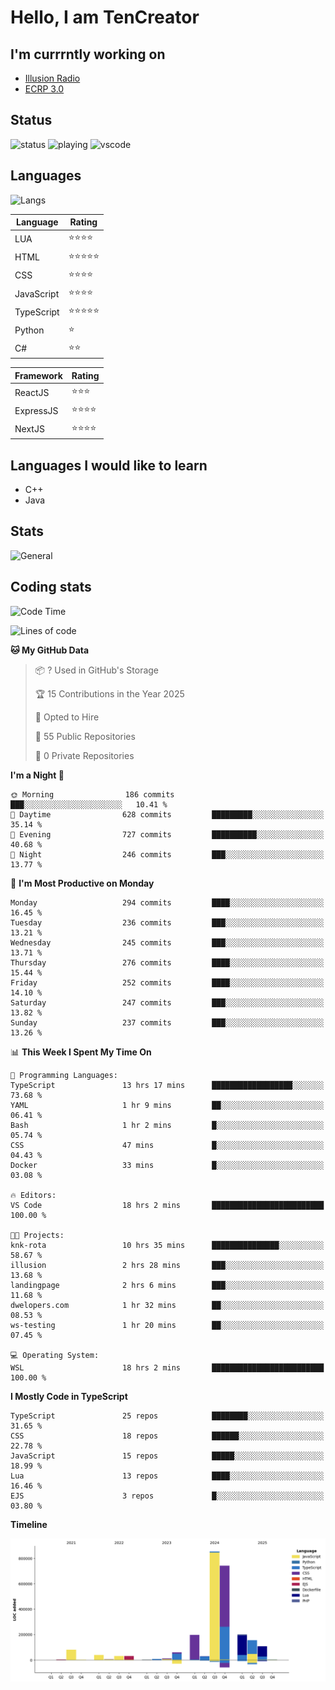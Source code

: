# Hello, I am TenCreator

## I'm currrntly working on
- [Illusion Radio](https://illusionradio.co.uk/)
- [ECRP 3.0](http://github.com/Emerald-Coast-Roleplay/)

## Status
![status](https://api.statusbadges.me/badge/status/518334475038359555?simple=true&style=for-the-badge)
![playing](https://api.statusbadges.me/badge/playing/518334475038359555?style=for-the-badge)
![vscode](https://api.statusbadges.me/badge/vscode/518334475038359555?style=for-the-badge)

## Languages
![Langs](https://github-readme-stats.vercel.app/api/top-langs/?username=tencreator&layout=compact&theme=radical)


|Language|Rating|
|--------|------|
|LUA|⭐️⭐️⭐️⭐️|
|HTML|⭐️⭐️⭐️⭐️⭐️|
|CSS|⭐️⭐️⭐️⭐️|
|JavaScript|⭐️⭐️⭐️⭐️|
|TypeScript|⭐️⭐️⭐️⭐️⭐️|
|Python|⭐️|
|C#|⭐️⭐️ |

|Framework|Rating|
|--------|------|
|ReactJS|⭐️⭐️⭐|
|ExpressJS|⭐️⭐️⭐️⭐️|
|NextJS|⭐️⭐️⭐⭐️|

## Languages I would like to learn
- C++
- Java

## Stats
![General](https://github-readme-stats.vercel.app/api?username=tencreator&show_icons=true&theme=radical)

## Coding stats

<!--START_SECTION:waka-->
![Code Time](http://img.shields.io/badge/Code%20Time-376%20hrs%2011%20mins-blue)

![Lines of code](https://img.shields.io/badge/From%20Hello%20World%20I%27ve%20Written-1.9%20million%20lines%20of%20code-blue)

**🐱 My GitHub Data** 

> 📦 ? Used in GitHub's Storage 
 > 
> 🏆 15 Contributions in the Year 2025
 > 
> 💼 Opted to Hire
 > 
> 📜 55 Public Repositories 
 > 
> 🔑 0 Private Repositories 
 > 
**I'm a Night 🦉** 

```text
🌞 Morning                186 commits         ███░░░░░░░░░░░░░░░░░░░░░░   10.41 % 
🌆 Daytime                628 commits         █████████░░░░░░░░░░░░░░░░   35.14 % 
🌃 Evening                727 commits         ██████████░░░░░░░░░░░░░░░   40.68 % 
🌙 Night                  246 commits         ███░░░░░░░░░░░░░░░░░░░░░░   13.77 % 
```
📅 **I'm Most Productive on Monday** 

```text
Monday                   294 commits         ████░░░░░░░░░░░░░░░░░░░░░   16.45 % 
Tuesday                  236 commits         ███░░░░░░░░░░░░░░░░░░░░░░   13.21 % 
Wednesday                245 commits         ███░░░░░░░░░░░░░░░░░░░░░░   13.71 % 
Thursday                 276 commits         ████░░░░░░░░░░░░░░░░░░░░░   15.44 % 
Friday                   252 commits         ████░░░░░░░░░░░░░░░░░░░░░   14.10 % 
Saturday                 247 commits         ███░░░░░░░░░░░░░░░░░░░░░░   13.82 % 
Sunday                   237 commits         ███░░░░░░░░░░░░░░░░░░░░░░   13.26 % 
```


📊 **This Week I Spent My Time On** 

```text
💬 Programming Languages: 
TypeScript               13 hrs 17 mins      ██████████████████░░░░░░░   73.68 % 
YAML                     1 hr 9 mins         ██░░░░░░░░░░░░░░░░░░░░░░░   06.41 % 
Bash                     1 hr 2 mins         █░░░░░░░░░░░░░░░░░░░░░░░░   05.74 % 
CSS                      47 mins             █░░░░░░░░░░░░░░░░░░░░░░░░   04.43 % 
Docker                   33 mins             █░░░░░░░░░░░░░░░░░░░░░░░░   03.08 % 

🔥 Editors: 
VS Code                  18 hrs 2 mins       █████████████████████████   100.00 % 

🐱‍💻 Projects: 
knk-rota                 10 hrs 35 mins      ███████████████░░░░░░░░░░   58.67 % 
illusion                 2 hrs 28 mins       ███░░░░░░░░░░░░░░░░░░░░░░   13.68 % 
landingpage              2 hrs 6 mins        ███░░░░░░░░░░░░░░░░░░░░░░   11.68 % 
dwelopers.com            1 hr 32 mins        ██░░░░░░░░░░░░░░░░░░░░░░░   08.53 % 
ws-testing               1 hr 20 mins        ██░░░░░░░░░░░░░░░░░░░░░░░   07.45 % 

💻 Operating System: 
WSL                      18 hrs 2 mins       █████████████████████████   100.00 % 
```

**I Mostly Code in TypeScript** 

```text
TypeScript               25 repos            ████████░░░░░░░░░░░░░░░░░   31.65 % 
CSS                      18 repos            ██████░░░░░░░░░░░░░░░░░░░   22.78 % 
JavaScript               15 repos            █████░░░░░░░░░░░░░░░░░░░░   18.99 % 
Lua                      13 repos            ████░░░░░░░░░░░░░░░░░░░░░   16.46 % 
EJS                      3 repos             █░░░░░░░░░░░░░░░░░░░░░░░░   03.80 % 
```



**Timeline**

![Lines of Code chart](https://raw.githubusercontent.com/tencreator/tencreator/main/assets/bar_graph.png)


<!--END_SECTION:waka-->
